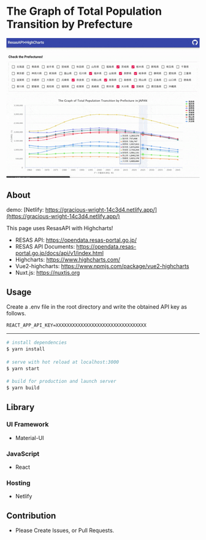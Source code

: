 # The Graph of Total Population Transition by Prefecture

![demo](demo.gif)

## About

demo: [Netlify: https://gracious-wright-14c3d4.netlify.app/](https://gracious-wright-14c3d4.netlify.app/)

This page uses ResasAPI with Highcharts!

- RESAS API: https://opendata.resas-portal.go.jp/
- RESAS API Documents: https://opendata.resas-portal.go.jp/docs/api/v1/index.html
- Highcharts: https://www.highcharts.com/
- Vue2-highcharts: https://www.npmjs.com/package/vue2-highcharts
- Nuxt.js: https://nuxtjs.org

## Usage

Create a .env file in the root directory and write the obtained API key as follows.

```env
REACT_APP_API_KEY=XXXXXXXXXXXXXXXXXXXXXXXXXXXXXXXXX
```

---

```bash
# install dependencies
$ yarn install

# serve with hot reload at localhost:3000
$ yarn start

# build for production and launch server
$ yarn build
```

## Library

### UI Framework

- Material-UI

### JavaScript

- React

### Hosting

- Netlify

## Contribution

- Please Create Issues, or Pull Requests.
